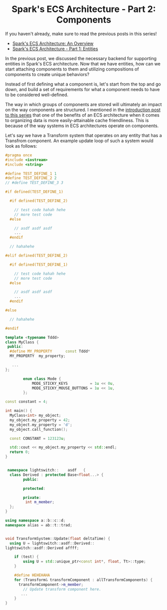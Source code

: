 <h1 style="text-align:center;">Spark's ECS Architecture - Part 2: Components</h1>

If you haven't already, make sure to read the previous posts in this series!
 - [Spark's ECS Architecture: An Overview](https://sevanetrebchenko.com/blog/spark-ecs)
 - [Spark's ECS Architecture - Part 1: Entities](https://sevanetrebchenko.com/blog/spark-ecs-part-1)

In the previous post, we discussed the necessary backend for supporting entities in Spark's ECS architecture. Now that we have entities, how can we start attaching components to them and utilizing compositions of components to create unique behaviors? 

Instead of first defining what a component is, let's start from the top and go down, and build a set of requirements for what a component needs to have to be considered well-defined. 

The way in which groups of components are stored will ultimately an impact on the way components are structured. I mentioned in the [introduction post to this series](https://sevanetrebchenko.com/blog/spark-ecs) that one of the benefits of an ECS architecture when it comes to organizing data is more easily-attainable cache friendliness. This is because of the way systems in ECS architectures operate on components. 

Let's say we have a Transform system that operates on any entity that has a Transfrom component. An example update loop of such a system would look as follows:

```cpp added:{1-6, 7} removed:{4-5} modified:{} hidden:{1-5} line-numbers:{true}
#pragma once
#include <iostream>
#include <string>

#define TEST_DEFINE_1 1
#define TEST_DEFINE_2 2
// #define TEST_DEFINE_3 3

#if defined(TEST_DEFINE_1)

  #if defined(TEST_DEFINE_2)

    // test code hahah hehe
    // more test code
  #else 

    // asdf asdf asdf 
    ...
  #endif

  // hahahehe

#elif defined(TEST_DEFINE_2)

  #if defined(TEST_DEFINE_1)

    // test code hahah hehe
    // more test code
  #else 

    // asdf asdf asdf 
    ...
  #endif

#else

  // hahahehe

#endif

template <typename Tddd>
class MyClass {
 public:
  #define MY_PROPERTY      const Tddd* 
  MY_PROPERTY  my_property;

   ...
};

        enum class Mode {
            MODE_STICKY_KEYS          = 1u << 0u,
            MODE_STICKY_MOUSE_BUTTONS = 1u << 1u,
        };

const constant = 4;

int main() {
  MyClass<int> my_object;
  my_object.my_property = 42;
  my_object.my_property = 'd';
  my_object.call_function();

  const CONSTANT = 123123u;

  std::cout << my_object.my_property << std::endl;
  return 0;
}


 namespace lightswitch::    asdf   {
  class Derived : protected Base<float...> {
        public:

        protected:

        private:
         int m_member;
  };
}

using namespace a::b::c::d;
namespace alias = ab::t::trad;


void TransformSystem::Update(float deltaTime) {
  using U = lightswitch::asdf::Derived::
lightswitch::asdf::Derived affff;

    if (test) {
        using U = std::unique_ptr<const int*, float, Tt>::type;
    }

    #define HEHEHAHA
    for (Transform& transformComponent : allTransformComponents) {
      transformComponent->m_member;
        // Update transform component here.
       ...
    }
}
```